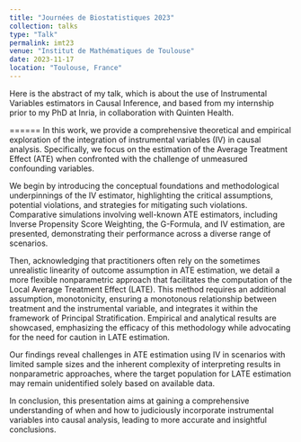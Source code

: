```yaml
---
title: "Journées de Biostatistiques 2023"
collection: talks
type: "Talk"
permalink: imt23
venue: "Institut de Mathématiques de Toulouse"
date: 2023-11-17
location: "Toulouse, France"
---
```


Here is the abstract of my talk, which is about the use of Instrumental Variables estimators in Causal Inference, and based from my internship prior to my PhD at Inria, in collaboration with Quinten Health.

======
In this work, we provide a comprehensive theoretical and empirical exploration of the integration of instrumental variables (IV) in causal analysis. Specifically, we focus on the estimation of the Average Treatment Effect (ATE) when confronted with the challenge of unmeasured confounding variables.

We begin by introducing the conceptual foundations and methodological underpinnings of the IV estimator, highlighting the critical assumptions, potential violations, and strategies for mitigating such violations. Comparative simulations involving well-known ATE estimators, including Inverse Propensity Score Weighting, the G-Formula, and IV estimation, are presented, demonstrating their performance across a diverse range of scenarios.

Then, acknowledging that practitioners often rely on the sometimes unrealistic linearity of outcome assumption in ATE estimation, we detail a more flexible nonparametric approach that facilitates the computation of the Local Average Treatment Effect (LATE). This method requires an additional assumption, monotonicity, ensuring a monotonous relationship between treatment and the instrumental variable, and integrates it within the framework of Principal Stratification. Empirical and analytical results are showcased, emphasizing the efficacy of this methodology while advocating for the need for caution in LATE estimation.

Our findings reveal challenges in ATE estimation using IV in scenarios with limited sample sizes and the inherent complexity of interpreting results in nonparametric approaches, where the target population for LATE estimation may remain unidentified solely based on available data.

In conclusion, this presentation aims at gaining a comprehensive understanding of when and how to judiciously incorporate instrumental variables into causal analysis, leading to more accurate and insightful conclusions.